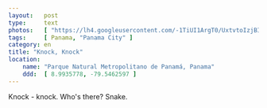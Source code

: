```yaml
---
layout:   post
type:     text
photos:   [ "https://lh4.googleusercontent.com/-1TiUI1ArgT0/UxtvtoIzjBI/AAAAAAAABls/2sTRQxZ0JW8/w768-h1024-no/snake.jpg" ]
tags:     [ Panama, "Panama City" ]
category: en
title: "Knock, Knock"
location:
    name: "Parque Natural Metropolitano de Panamá, Panama"
    ddd:  [ 8.9935778, -79.5462597 ]
---
```


Knock - knock. Who's there? Snake.